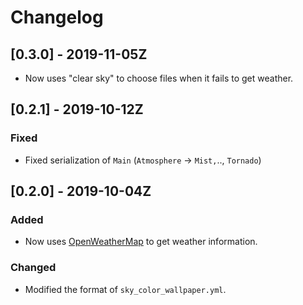 # Changelog

## [0.3.0] - 2019-11-05Z

- Now uses "clear sky" to choose files when it fails to get weather.

## [0.2.1] - 2019-10-12Z

### Fixed

- Fixed serialization of `Main` (`Atmosphere` → `Mist,`.., `Tornado`)

## [0.2.0] - 2019-10-04Z

### Added

- Now uses [OpenWeatherMap](https://openweathermap.org) to get weather information.

### Changed

- Modified the format of `sky_color_wallpaper.yml`.

